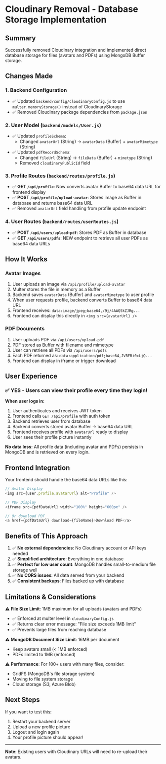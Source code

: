 # Cloudinary Removal - Database Storage Implementation

## Summary
Successfully removed Cloudinary integration and implemented direct database storage for files (avatars and PDFs) using MongoDB Buffer storage.

## Changes Made

### 1. **Backend Configuration**
- ✅ Updated `backend/config/cloudinaryConfig.js` to use `multer.memoryStorage()` instead of CloudinaryStorage
- ✅ Removed Cloudinary package dependencies from `package.json`

### 2. **User Model** (`backend/models/User.js`)
- ✅ Updated `profileSchema`:
  - Changed `avatarUrl` (String) → `avatarData` (Buffer) + `avatarMimetype` (String)
- ✅ Updated `pdfRecordSchema`:
  - Changed `fileUrl` (String) → `fileData` (Buffer) + `mimetype` (String)
  - Removed `cloudinaryPublicId` field

### 3. **Profile Routes** (`backend/routes/profile.js`)
- ✅ **GET `/api/profile`**: Now converts avatar Buffer to base64 data URL for frontend display
- ✅ **POST `/api/profile/upload-avatar`**: Stores image as Buffer in database and returns base64 data URL
- ✅ Removed `avatarUrl` field handling from profile update endpoint

### 4. **User Routes** (`backend/routes/userRoutes.js`)
- ✅ **POST `/api/users/upload-pdf`**: Stores PDF as Buffer in database
- ✅ **GET `/api/users/pdfs`**: NEW endpoint to retrieve all user PDFs as base64 data URLs

## How It Works

### Avatar Images
1. User uploads an image via `/api/profile/upload-avatar`
2. Multer stores the file in memory as a Buffer
3. Backend saves `avatarData` (Buffer) and `avatarMimetype` to user profile
4. When user requests profile, backend converts Buffer to base64 data URL
5. Frontend receives: `data:image/jpeg;base64,/9j/4AAQSkZJRg...`
6. Frontend can display this directly in `<img src={avatarUrl} />`

### PDF Documents
1. User uploads PDF via `/api/users/upload-pdf`
2. PDF stored as Buffer with filename and mimetype
3. User can retrieve all PDFs via `/api/users/pdfs`
4. Each PDF returned as: `data:application/pdf;base64,JVBERi0xLjQ...`
5. Frontend can display in iframe or trigger download

## User Experience

### ✅ YES - Users can view their profile every time they login!

**When user logs in:**
1. User authenticates and receives JWT token
2. Frontend calls `GET /api/profile` with auth token
3. Backend retrieves user from database
4. Backend converts stored avatar Buffer → base64 data URL
5. Frontend receives profile with `avatarUrl` ready to display
6. User sees their profile picture instantly

**No data loss:** All profile data (including avatar and PDFs) persists in MongoDB and is retrieved on every login.

## Frontend Integration

Your frontend should handle the base64 data URLs like this:

```typescript
// Avatar Display
<img src={user.profile.avatarUrl} alt="Profile" />

// PDF Display
<iframe src={pdfDataUrl} width="100%" height="600px" />

// Or download PDF
<a href={pdfDataUrl} download={fileName}>Download PDF</a>
```

## Benefits of This Approach

1. ✅ **No external dependencies**: No Cloudinary account or API keys needed
2. ✅ **Simplified architecture**: Everything in one database
3. ✅ **Perfect for low user count**: MongoDB handles small-to-medium file storage well
4. ✅ **No CORS issues**: All data served from your backend
5. ✅ **Consistent backups**: Files backed up with database

## Limitations & Considerations

⚠️ **File Size Limit**: 1MB maximum for all uploads (avatars and PDFs)
- ✅ Enforced at multer level in `cloudinaryConfig.js`
- ✅ Returns clear error message: "File size exceeds 1MB limit"
- ✅ Prevents large files from reaching database

⚠️ **MongoDB Document Size Limit**: 16MB per document
- Keep avatars small (< 1MB enforced)
- PDFs limited to 1MB (enforced)

⚠️ **Performance**: For 100+ users with many files, consider:
- GridFS (MongoDB's file storage system)
- Moving to file system storage
- Cloud storage (S3, Azure Blob)

## Next Steps

If you want to test this:
1. Restart your backend server
2. Upload a new profile picture
3. Logout and login again
4. Your profile picture should appear!

---
**Note**: Existing users with Cloudinary URLs will need to re-upload their avatars.
